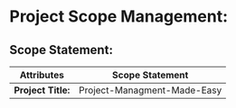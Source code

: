 # Project Scope Management:

## Scope Statement:

 Attributes|Scope Statement
 ---|---|
**Project Title:** | Project-Managment-Made-Easy
